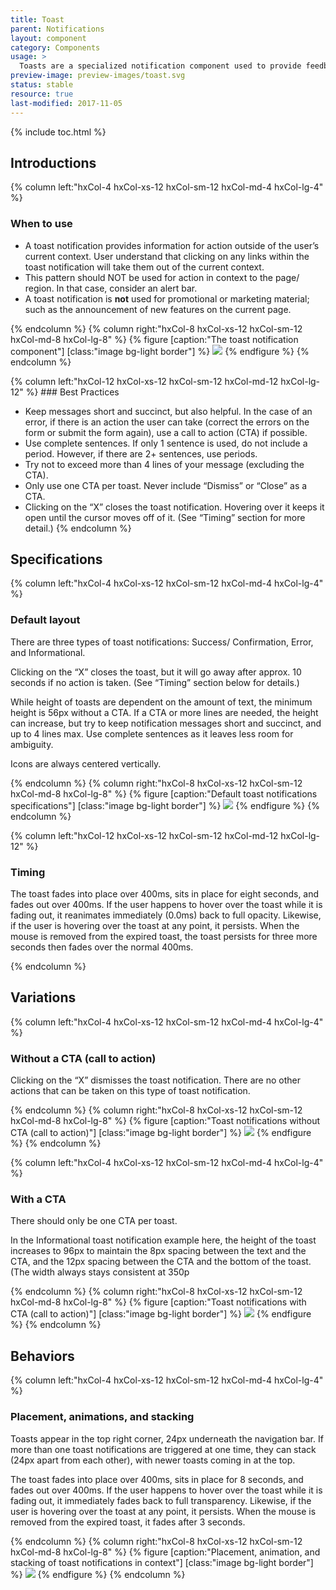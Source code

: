 ```yaml
---
title: Toast
parent: Notifications
layout: component
category: Components
usage: >
  Toasts are a specialized notification component used to provide feedback on the status of an actions taking place in the background. Toasts are meant to be ephemeral and capture users attention by having the highest Z-index of all components.
preview-image: preview-images/toast.svg
status: stable
resource: true
last-modified: 2017-11-05
---
```


{% include toc.html %}

## Introductions

<div class="hxRow">

{% column left:"hxCol-4 hxCol-xs-12 hxCol-sm-12 hxCol-md-4 hxCol-lg-4" %}

### When to use

- A toast notification provides information for action outside of the user’s current context. User understand that clicking on any links within the toast notification will take them out of the current context. 
- This pattern should NOT be used for action in context to the page/ region. In that case, consider an alert bar. 
- A toast notification is **not** used for promotional or marketing material; such as the announcement of new features on the current page.

{% endcolumn %}
{% column right:"hxCol-8 hxCol-xs-12 hxCol-sm-12 hxCol-md-8 hxCol-lg-8" %}
{% figure [caption:"The toast notification component"] [class:"image bg-light border"] %}
![]({{site.baseurl}}/assets/images/components/notifications/toasts/toast-hero.svg)
{% endfigure %}
{% endcolumn %}

</div>

<div class="hxRow">
{% column left:"hxCol-12 hxCol-xs-12 hxCol-sm-12 hxCol-md-12 hxCol-lg-12" %}
### Best Practices

- Keep messages short and succinct, but also helpful. In the case of an error, if there is an action the user can take (correct the errors on the form or submit the form again), use a call to action (CTA) if possible. 
- Use complete sentences. If only 1 sentence is used, do not include a period. However, if there are 2+ sentences, use periods.
- Try not to exceed more than 4 lines of your message (excluding the CTA).
- Only use one CTA per toast. Never include “Dismiss” or “Close” as a CTA. 
- Clicking on the “X” closes the toast notification. Hovering over it keeps it open until the cursor moves off of it. (See “Timing” section for more detail.)
{% endcolumn %}

</div>

## Specifications

<div class="hxRow">

{% column left:"hxCol-4 hxCol-xs-12 hxCol-sm-12 hxCol-md-4 hxCol-lg-4" %}

### Default layout

There are three types of toast notifications: Success/ Confirmation, Error, and Informational.

Clicking on the “X” closes the toast, but it will go away after approx. 10 seconds if no action is taken. (See “Timing” section below for details.) 

While height of toasts are dependent on the amount of text, the minimum height is 56px without a CTA. If a CTA or more lines are needed, the height can increase, but try to keep notification messages short and succinct, and up to 4 lines max. Use complete sentences as it leaves less room for ambiguity. 

Icons are always centered vertically. 

{% endcolumn %}
{% column right:"hxCol-8 hxCol-xs-12 hxCol-sm-12 hxCol-md-8 hxCol-lg-8" %}
{% figure [caption:"Default toast notifications specifications"] [class:"image bg-light border"] %}
![]({{site.baseurl}}/assets/images/components/notifications/toasts/toast-specifications.svg)
{% endfigure %}
{% endcolumn %}

{% column left:"hxCol-12 hxCol-xs-12 hxCol-sm-12 hxCol-md-12 hxCol-lg-12" %}

### Timing

The toast fades into place over 400ms, sits in place for eight seconds, and fades out over 400ms. If the user happens to hover over the toast while it is fading out, it reanimates immediately (0.0ms) back to full opacity. Likewise, if the user is hovering over the toast at any point, it persists. When the mouse is removed from the expired toast, the toast persists for three more seconds then fades over the normal 400ms. 

{% endcolumn %}

</div>

## Variations

<div class="hxRow">

{% column left:"hxCol-4 hxCol-xs-12 hxCol-sm-12 hxCol-md-4 hxCol-lg-4" %}

### Without a CTA (call to action)

Clicking on the “X” dismisses the toast notification. There are no other actions that can be taken on this type of toast notification.

{% endcolumn %}
{% column right:"hxCol-8 hxCol-xs-12 hxCol-sm-12 hxCol-md-8 hxCol-lg-8" %}
{% figure [caption:"Toast notifications without CTA (call to action)"] [class:"image bg-light border"] %}
![]({{site.baseurl}}/assets/images/components/notifications/toasts/toast-wo-cta.svg)
{% endfigure %}
{% endcolumn %}

</div>

<div class="hxRow">

{% column left:"hxCol-4 hxCol-xs-12 hxCol-sm-12 hxCol-md-4 hxCol-lg-4" %}

### With a CTA

There should only be one CTA per toast.

In the Informational toast notification example here, the height of the toast increases to 96px to maintain the 8px spacing between the text and the CTA, and the 12px spacing between the CTA and the bottom of the toast. (The width always stays consistent at 350p

{% endcolumn %}
{% column right:"hxCol-8 hxCol-xs-12 hxCol-sm-12 hxCol-md-8 hxCol-lg-8" %}
{% figure [caption:"Toast notifications with CTA (call to action)"] [class:"image bg-light border"] %}
![]({{site.baseurl}}/assets/images/components/notifications/toasts/toast-w-cta.svg)
{% endfigure %}
{% endcolumn %}

</div>

## Behaviors
<div class="hxRow">

{% column left:"hxCol-4 hxCol-xs-12 hxCol-sm-12 hxCol-md-4 hxCol-lg-4" %}

### Placement, animations, and stacking

Toasts appear in the top right corner, 24px underneath the navigation bar. If more than one toast notifications are triggered at one time, they can stack (24px apart from each other), with newer toasts coming in at the top.

The toast fades into place over 400ms, sits in place for 8 seconds, and fades out over 400ms. If the user happens to hover over the toast while it is fading out, it immediately fades back to full transparency. Likewise, if the user is hovering over the toast at any point, it persists. When the mouse is removed from the expired toast, it fades after 3 seconds. 

{% endcolumn %}
{% column right:"hxCol-8 hxCol-xs-12 hxCol-sm-12 hxCol-md-8 hxCol-lg-8" %}
{% figure [caption:"Placement, animation, and stacking of toast notifications in context"] [class:"image bg-light border"] %}
![]({{site.baseurl}}/assets/images/components/notifications/toasts/toast-behaviors.png)
{% endfigure %}
{% endcolumn %}

</div>

